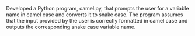 Developed a Python program, camel.py, that prompts the user for a variable name in camel case and converts it to snake case. The program assumes that the input provided by the user is correctly formatted in camel case and outputs the corresponding snake case variable name.